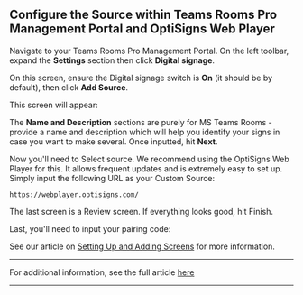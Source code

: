 ## Configure the Source within Teams Rooms Pro Management Portal and OptiSigns Web Player

Navigate to your Teams Rooms Pro Management Portal. On the left toolbar, expand the **Settings** section then click **Digital signage**.



On this screen, ensure the Digital signage switch is **On** (it should be by default), then click **Add Source**.



This screen will appear:



The **Name and Description** sections are purely for MS Teams Rooms - provide a name and description which will help you identify your signs in case you want to make several. Once inputted, hit **Next**.

Now you'll need to Select source. We recommend using the OptiSigns Web Player for this. It allows frequent updates and is extremely easy to set up. Simply input the following URL as your Custom Source:
    
    
    https://webplayer.optisigns.com/



The last screen is a Review screen. If everything looks good, hit Finish.

Last, you'll need to input your pairing code:



See our article on [Setting Up and Adding Screens](https://support.optisigns.com/hc/en-us/articles/360016374813-Set-up-add-a-screen) for more information.

* * *

For additional information, see the full article [here](https://support.optisigns.com/hc/en-us/articles/36911639377683)

---
